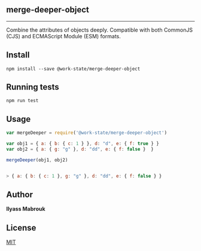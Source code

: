 ## merge-deeper-object

---
Combine the attributes of objects deeply. Compatible with both CommonJS (CJS) and ECMAScript Module (ESM) formats.

## Install


```
npm install --save @work-state/merge-deeper-object
```

## Running tests


```
npm run test
```

## Usage


```javascript
var mergeDeeper = require('@work-state/merge-deeper-object')

var obj1 = { a: { b: { c: 1 } }, d: "d", e: { f: true } }
var obj2 = { a: { g: "g" }, d: "dd", e: { f: false }  }

mergeDeeper(obj1, obj2)


> { a: { b: { c: 1 }, g: "g" }, d: "dd", e: { f: false } }
```

## Author
**Ilyass Mabrouk**

## License
[MIT](https://github.com/work-state/merge-deeper-object/blob/master/LICENSE.md)
